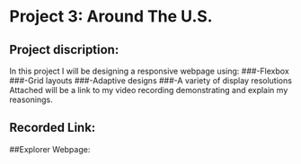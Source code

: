 # Project 3: Around The U.S.

## Project discription:
  In this project I will be designing a responsive webpage using:
      ###-Flexbox
      ###-Grid layouts
      ###-Adaptive designs 
      ###-A variety of display resolutions
  Attached will be a link to my video recording demonstrating and explain my reasonings.

  ## Recorded Link:


  ##Explorer Webpage:
  
      




  

